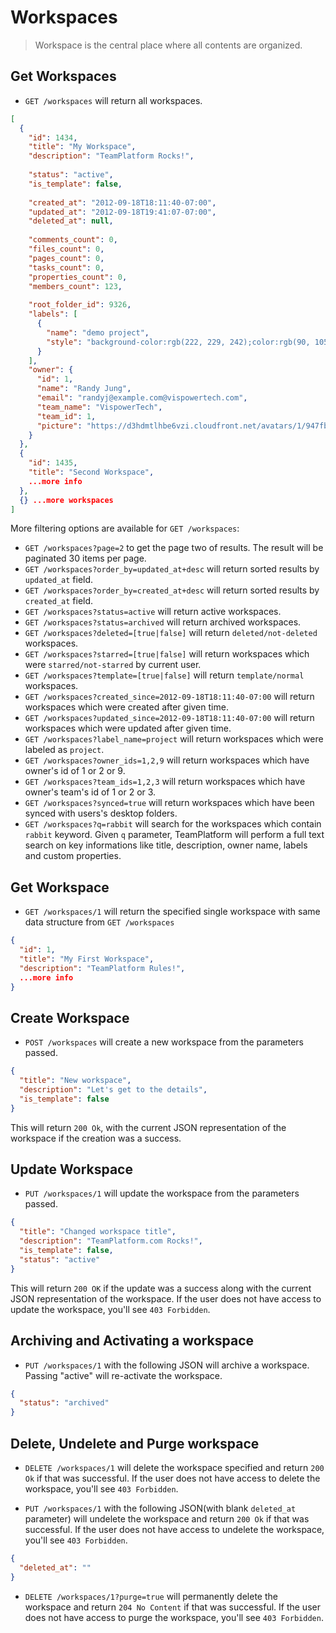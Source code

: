 Workspaces
=============

> Workspace is the central place where all contents are organized.

Get Workspaces
------------

* `GET /workspaces` will return all workspaces.

```json
[
  {
    "id": 1434,
    "title": "My Workspace",
    "description": "TeamPlatform Rocks!",
    
    "status": "active",
    "is_template": false,
    
    "created_at": "2012-09-18T18:11:40-07:00",
    "updated_at": "2012-09-18T19:41:07-07:00",
    "deleted_at": null,
    
    "comments_count": 0,
    "files_count": 0,
    "pages_count": 0,
    "tasks_count": 0,
    "properties_count": 0,
    "members_count": 123,
    
    "root_folder_id": 9326,
    "labels": [
      {
        "name": "demo project",
        "style": "background-color:rgb(222, 229, 242);color:rgb(90, 105, 134);"
      }
    ],
    "owner": {
      "id": 1,
      "name": "Randy Jung",
      "email": "randyj@example.com@vispowertech.com",
      "team_name": "VispowerTech",
      "team_id": 1,
      "picture": "https://d3hdmtlhbe6vzi.cloudfront.net/avatars/1/947fbb3731d5e7b765a3c594be4c47ed.png"
    }
  },
  {
    "id": 1435,
    "title": "Second Workspace",
    ...more info
  },
  {} ...more workspaces
]
```

More filtering options are available for `GET /workspaces`:

* `GET /workspaces?page=2` to get the page two of results. The result will be paginated 30 items per page.
* `GET /workspaces?order_by=updated_at+desc` will return sorted results by `updated_at` field.
* `GET /workspaces?order_by=created_at+desc` will return sorted results by `created_at` field.
* `GET /workspaces?status=active` will return active workspaces.
* `GET /workspaces?status=archived` will return archived workspaces.
* `GET /workspaces?deleted=[true|false]` will return `deleted/not-deleted` workspaces.
* `GET /workspaces?starred=[true|false]` will return workspaces which were `starred/not-starred` by current user.
* `GET /workspaces?template=[true|false]` will return `template/normal` workspaces.
* `GET /workspaces?created_since=2012-09-18T18:11:40-07:00` will return workspaces which were created after given time.
* `GET /workspaces?updated_since=2012-09-18T18:11:40-07:00` will return workspaces which were updated after given time.
* `GET /workspaces?label_name=project` will return workspaces which were labeled as `project`.
* `GET /workspaces?owner_ids=1,2,9` will return workspaces which have owner's id of 1 or 2 or 9.
* `GET /workspaces?team_ids=1,2,3` will return workspaces which have owner's team's id of 1 or 2 or 3.
* `GET /workspaces?synced=true` will return workspaces which have been synced with users's desktop folders.
* `GET /workspaces?q=rabbit` will search for the workspaces which contain `rabbit` keyword. Given `q` parameter, TeamPlatform will perform a full text search on key informations like title, description, owner name, labels and custom properties.

Get Workspace
-----------

* `GET /workspaces/1` will return the specified single workspace with same data structure from `GET /workspaces`

```json
{
  "id": 1,
  "title": "My First Workspace",
  "description": "TeamPlatform Rules!",
  ...more info
}
```

Create Workspace
--------------

* `POST /workspaces` will create a new workspace from the parameters passed.

```json
{
  "title": "New workspace",
  "description": "Let's get to the details",
  "is_template": false
}
```

This will return `200 Ok`, with the current JSON representation of the workspace if the creation was a success.

Update Workspace
---------------

* `PUT /workspaces/1` will update the workspace from the parameters passed.

```json
{
  "title": "Changed workspace title",
  "description": "TeamPlatform.com Rocks!",
  "is_template": false,
  "status": "active"
}
```

This will return `200 OK` if the update was a success along with the current JSON representation of the workspace. If the user does not have access to update the workspace, you'll see `403 Forbidden`.

Archiving and Activating a workspace
------------------------------

* `PUT /workspaces/1` with the following JSON will archive a workspace. Passing "active" will re-activate the workspace.

```json
{
  "status": "archived"
}
```

Delete, Undelete and Purge workspace
-------------

* `DELETE /workspaces/1` will delete the workspace specified and return `200 Ok` if that was successful. If the user does not have access to delete the workspace, you'll see `403 Forbidden`.

* `PUT /workspaces/1` with the following JSON(with blank `deleted_at` parameter) will undelete the workspace and return `200 Ok` if that was successful. If the user does not have access to undelete the workspace, you'll see `403 Forbidden`.

```json
{
  "deleted_at": ""
}
```

* `DELETE /workspaces/1?purge=true` will permanently delete the workspace and return `204 No Content` if that was successful. If the user does not have access to purge the workspace, you'll see `403 Forbidden`.